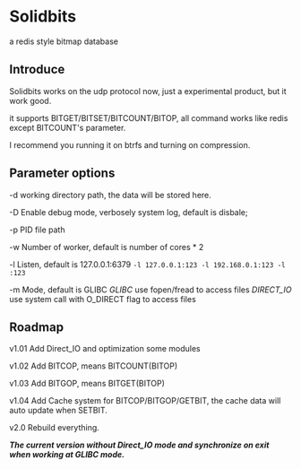# Solidbits
a redis style bitmap database

## Introduce

Solidbits works on the udp protocol now, just a experimental product, but it work good.

it supports BITGET/BITSET/BITCOUNT/BITOP, all command works like redis except BITCOUNT's parameter. 

I recommend you running it on btrfs and turning on compression.


## Parameter options

-d  working directory path, the data will be stored here.

-D  Enable debug mode, verbosely system log, default is disbale;

-p  PID file path

-w  Number of worker, default is number of cores * 2

-l  Listen, default is 127.0.0.1:6379
    ```
    -l 127.0.0.1:123
    -l 192.168.0.1:123
    -l :123
    ```

-m  Mode, default is GLIBC
    *GLIBC* use fopen/fread to access files
    *DIRECT_IO* use system call with O_DIRECT flag to access files



## Roadmap

v1.01 Add Direct_IO and optimization some modules

v1.02 Add BITCOP, means BITCOUNT(BITOP)

v1.03 Add BITGOP, means BITGET(BITOP)

v1.04 Add Cache system for BITCOP/BITGOP/GETBIT, the cache data will auto update when SETBIT.

v2.0 Rebuild everything.



***The current version without Direct_IO mode and synchronize on exit when working at GLIBC mode.***
